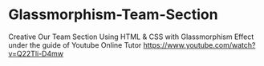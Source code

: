 # Glassmorphism-Team-Section
Creative Our Team Section Using HTML &amp; CSS with Glassmorphism Effect under the guide of Youtube Online Tutor https://www.youtube.com/watch?v=Q22Tli-D4mw
